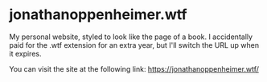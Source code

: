 # jonathanoppenheimer.wtf
My personal website, styled to look like the page of a book. I accidentally paid for the .wtf extension for an extra year, but I'll switch the URL up when it expires. 

You can visit the site at the following link: https://jonathanoppenheimer.wtf/
